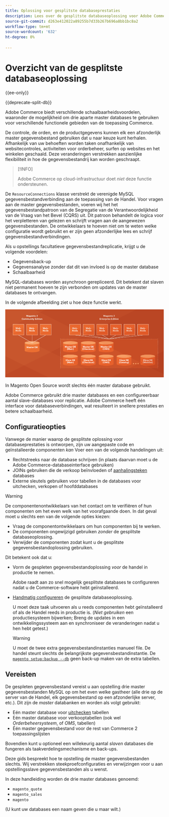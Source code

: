 ```yaml
---
title: Oplossing voor gesplitste databaseprestaties
description: Lees over de gesplitste databaseoplossing voor Adobe Commerce en Magento Open Source.
source-git-commit: d263e412022a89255b7d33b267b696a8bb1bc8a2
workflow-type: tm+mt
source-wordcount: '632'
ht-degree: 0%

---
```



# Overzicht van de gesplitste databaseoplossing

{{ee-only}}

{{deprecate-split-db}}

Adobe Commerce biedt verschillende schaalbaarheidsvoordelen, waaronder de mogelijkheid om drie aparte master databases te gebruiken voor verschillende functionele gebieden van de toepassing Commerce.

De controle, de orden, en de productgegevens kunnen elk een afzonderlijk master gegevensbestand gebruiken dat u naar keuze kunt herhalen. Afhankelijk van uw behoeften worden taken onafhankelijk van websitecontroles, activiteiten voor orderbeheer, surfen op websites en het winkelen geschaald. Deze veranderingen verstrekken aanzienlijke flexibiliteit in hoe de gegevensbestandrij kan worden geschraapt.

>[!INFO]
>
>Adobe Commerce op cloud-infrastructuur doet _niet_ deze functie ondersteunen.

De `ResourceConnections` klasse verstrekt de verenigde MySQL gegevensbestandverbinding aan de toepassing van de Handel. Voor vragen aan de master gegevensbestanden, voeren wij het het gegevensbestandpatroon van de Segregatie van de Verantwoordelijkheid van de Vraag van het Bevel (CQRS) uit. Dit patroon behandelt de logica voor het verpletteren van gelezen en schrijft vragen aan de aangewezen gegevensbestanden. De ontwikkelaars te hoeven niet om te weten welke configuratie wordt gebruikt en er zijn geen afzonderlijke lees en schrijf gegevensbestandverbindingen.

Als u opstellings facultatieve gegevensbestandreplicatie, krijgt u de volgende voordelen:

- Gegevensback-up
- Gegevensanalyse zonder dat dit van invloed is op de master database
- Schaalbaarheid

MySQL-databases worden asynchroon gerepliceerd. Dit betekent dat slaven niet permanent hoeven te zijn verbonden om updates van de master databases te ontvangen.

In de volgende afbeelding ziet u hoe deze functie werkt.

![Adobe Commerce gebruikt verschillende databases om tabellen op te slaan](../../assets/configuration/split-db-diagram-ee.png)

In Magento Open Source wordt slechts één master database gebruikt.

Adobe Commerce gebruikt drie master databases en een configureerbaar aantal slave-databases voor replicatie. Adobe Commerce heeft één interface voor databaseverbindingen, wat resulteert in snellere prestaties en betere schaalbaarheid.

## Configuratieopties

Vanwege de manier waarop de gesplitste oplossing voor databaseprestaties is ontworpen, zijn uw aangepaste code en geïnstalleerde componenten _kan_ Voer een van de volgende handelingen uit:

- Rechtstreeks naar de database schrijven (in plaats daarvan moet u de Adobe Commerce-databaseinterface gebruiken)
- JOINs gebruiken die de verkoop beïnvloeden of [aanhalingsteken](https://glossary.magento.com/quote) databases
- Externe sleutels gebruiken voor tabellen in de databases voor uitchecken, verkopen of hoofddatabases

>[!WARNING]
>
>De componentenontwikkelaars van het contact om te verifiëren of hun componenten om het even welk van het voorafgaande doen. In dat geval moet u slechts een van de volgende opties kiezen:
>
>- Vraag de componentontwikkelaars om hun componenten bij te werken.
>- De componenten ongewijzigd gebruiken _zonder_ de gesplitste databaseoplossing.
>- Verwijder de componenten zodat kunt u de gesplitste gegevensbestandoplossing gebruiken.


Dit betekent ook dat u:

- Vorm de gespleten gegevensbestandoplossing _voor_ de handel in productie te nemen.

   Adobe raadt aan zo snel mogelijk gesplitste databases te configureren nadat u de Commerce-software hebt geïnstalleerd.

- [Handmatig configureren](multi-master-manual.md) de gesplitste databaseoplossing.

   U moet deze taak uitvoeren als u reeds componenten hebt geïnstalleerd of als de Handel reeds in productie is. (_Niet gebruiken_ een productiesysteem bijwerken; Breng de updates in een ontwikkelingssysteem aan en synchroniseer de veranderingen nadat u hen hebt getest.)

   >[!WARNING]
   >
   >U moet de twee extra gegevensbestandinstanties manueel file. De handel steunt slechts de belangrijkste gegevensbestandinstantie. De [`magento setup:backup --db`](../../installation/tutorials/backup.md) geen back-up maken van de extra tabellen.

## Vereisten

De gespleten gegevensbestand vereist u aan opstelling drie master gegevensbestanden MySQL op om het even welke gastheer (alle drie op de server van de Handel, elk gegevensbestand op een afzonderlijke server, etc.). Dit zijn de _master_ databanken en worden als volgt gebruikt:

- Eén master database voor [uitchecken](https://glossary.magento.com/checkout) tabellen
- Eén master database voor verkooptabellen (ook wel _Orderbeheersysteem_, of _OMS_, tabellen)
- Één master gegevensbestand voor de rest van Commerce 2 toepassingslijsten

Bovendien kunt u optioneel een willekeurig aantal _slaven_ databases die fungeren als taakverdelingsmechanisme en back-ups.

Deze gids bespreekt hoe te opstelling de master gegevensbestanden slechts. Wij verstrekken steekproefconfiguraties en verwijzingen voor u aan opstellingsslave gegevensbestanden als u wenst.

In deze handleiding worden de drie master databases genoemd:

- `magento_quote`
- `magento_sales`
- `magento`

(U kunt uw databases een naam geven die u maar wilt.)
